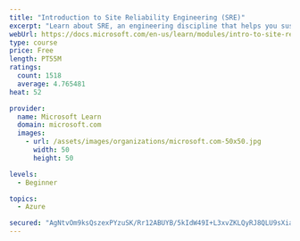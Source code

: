 ```yaml
---
title: "Introduction to Site Reliability Engineering (SRE)"
excerpt: "Learn about SRE, an engineering discipline that helps you sustainably achieve the appropriate level of reliability in your systems, services, and products."
webUrl: https://docs.microsoft.com/en-us/learn/modules/intro-to-site-reliability-engineering/
type: course
price: Free
length: PT55M
ratings:
  count: 1518
  average: 4.765481
heat: 52

provider:
  name: Microsoft Learn
  domain: microsoft.com
  images:
    - url: /assets/images/organizations/microsoft.com-50x50.jpg
      width: 50
      height: 50

levels:
  - Beginner

topics:
  - Azure

secured: "AgNtvOm9ksQszexPYzuSK/Rr12ABUYB/5kIdW49I+L3xvZKLQyRJ8QLU9sXiam3TMBfNk2/lGZo5DTo6psd5AaPORTCr1demT/DLYrzZlnaFaYrvvJZfuzhBLY6IiXybpm2H9si+pV1YQAHag6BJ54f5O6iPvEd0touMKdRvTT9AMjz/CSXrWiPv6qO2bn5+9USVTsXS0Fh3igrcjDv00nzlzYhAKxBhfxVrXxqk1ofWM7fpC3+D2jY6LEJ+JDtfLjyR3iHZslHGERZ7uv6bqEH1LNx1Gmk+dw2WDlvzElw5PgklE5cD+gMLhSk/tm4WgUNtw4ziagrWbufjDClw1485zZSL9YutGvIHS6ayBI1eZkLZX0DNwDOhgP8Fl+6vZYfV6n7Eu9t5q5a25tHKRgnb/wdkXyqjO74y3k+yeFg=;mM3xwd16nTI4MbRSvDdpUQ=="
---
```


